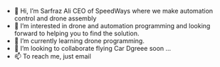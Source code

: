 - 👋 Hi, I’m Sarfraz Ali CEO of SpeedWays where we make automation control and drone assembly 
- 👀 I’m interested in drone and automation programming and looking forward to helping you to find the solution.
- 🌱 I’m currently learning drone programming.
- 💞️ I’m looking to collaborate flying Car Dgreee soon ...
- 📫 To reach me, just email 

<!---
SpeedWays/SpeedWays is a ✨ special ✨ repository because its `README.md` (this file) appears on your GitHub profile.
You can click the Preview link to take a look at your changes.
--->
